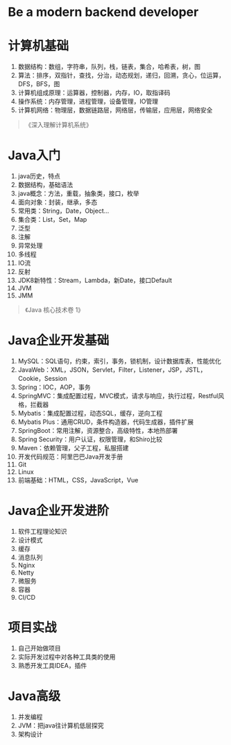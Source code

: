 # Be a modern backend developer


# 计算机基础
1. 数据结构：数组，字符串，队列，栈，链表，集合，哈希表，树，图
2. 算法：排序，双指针，查找，分治，动态规划，递归，回溯，贪心，位运算，DFS，BFS，图
3. 计算机组成原理：运算器，控制器，内存，IO，取指译码
4. 操作系统：内存管理，进程管理，设备管理，IO管理
5. 计算机网络：物理层，数据链路层，网络层，传输层，应用层，网络安全
> 《深入理解计算机系统》

# Java入门
1. java历史，特点
2. 数据结构，基础语法
3. java概念：方法，重载，抽象类，接口，枚举
4. 面向对象：封装，继承，多态
5. 常用类：String，Date，Object...
6. 集合类：List，Set，Map
7. 泛型
8. 注解
9. 异常处理
10. 多线程
11. IO流
12. 反射
13. JDK8新特性：Stream，Lambda，新Date，接口Default
14. JVM
15. JMM
> 《Java 核心技术卷 1》

# Java企业开发基础
1. MySQL：SQL语句，约束，索引，事务，锁机制，设计数据库表，性能优化
2. JavaWeb：XML，JSON，Servlet，Filter，Listener，JSP，JSTL，Cookie，Session
3. Spring：IOC，AOP，事务
4. SpringMVC：集成配置过程，MVC模式，请求与响应，执行过程，Restful风格，拦截器
5. Mybatis：集成配置过程，动态SQL，缓存，逆向工程
6. Mybatis Plus：通用CRUD，条件构造器，代码生成器，插件扩展
7. SpringBoot：常用注解，资源整合，高级特性，本地热部署
8. Spring Security：用户认证，权限管理，和Shiro比较
9. Maven：依赖管理，父子工程，私服搭建
10. 开发代码规范：阿里巴巴Java开发手册
11. Git
12. Linux
13. 前端基础：HTML，CSS，JavaScript，Vue

# Java企业开发进阶
1. 软件工程理论知识
2. 设计模式
3. 缓存
4. 消息队列
5. Nginx
6. Netty
7. 微服务
8. 容器
9. CI/CD

# 项目实战
1. 自己开始做项目
2. 实际开发过程中对各种工具类的使用
3. 熟悉开发工具IDEA，插件

# Java高级
1. 并发编程
2. JVM：把java往计算机低层探究
3. 架构设计


